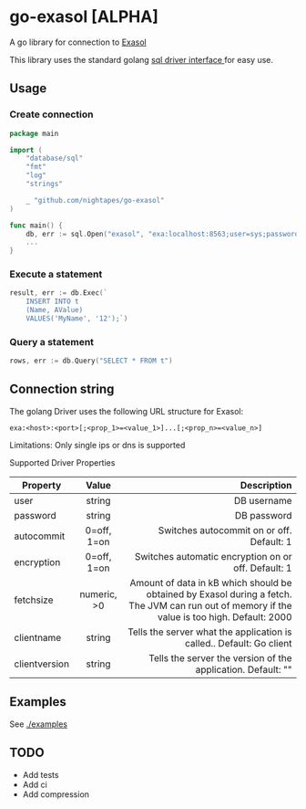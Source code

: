 # go-exasol [ALPHA]

A go library for connection to [Exasol](https://www.exasol.com/)

This library uses the standard golang [sql driver interface ](https://golang.org/pkg/database/sql/) for easy use.

## Usage

### Create connection

```go
package main

import (
	"database/sql"
	"fmt"
	"log"
	"strings"

	_ "github.com/nightapes/go-exasol"
)

func main() {
    db, err := sql.Open("exasol", "exa:localhost:8563;user=sys;password=<password>")
    ...
}
```

### Execute a statement

```go
result, err := db.Exec(`
    INSERT INTO t
    (Name, AValue)
    VALUES('MyName', '12');`)
```

### Query a statement

```go
rows, err := db.Query("SELECT * FROM t")
```

## Connection string

The golang Driver uses the following URL structure for Exasol:

`exa:<host>:<port>[;<prop_1>=<value_1>]...[;<prop_n>=<value_n>]`

Limitations: Only single ips or dns is supported

Supported Driver Properties

| Property   |     Value     |                                         Description |
| ---------- | :-----------: | --------------------------------------------------: |
| user |  string  |           DB username |
| password |  string  |          DB password |
| autocommit |  0=off, 1=on  |           Switches autocommit on or off. Default: 1 |
| encryption |  0=off, 1=on  | Switches automatic encryption on or off. Default: 1 |
| fetchsize   | numeric, >0 | Amount of data in kB which should be obtained by Exasol during a fetch. The JVM can run out of memory if the value is too high. Default: 2000|
| clientname |  string  | Tells the server what the application is called.. Default: Go client |
| clientversion |  string  | Tells the server the version of the application. Default: "" |
## Examples

See [./examples](https://github.com/Nightapes/go-exasol/blob/main/examples)

## TODO

* Add tests
* Add ci
* Add compression
